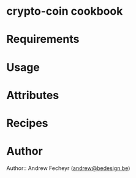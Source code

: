 # crypto-coin cookbook

# Requirements

# Usage

# Attributes

# Recipes

# Author

Author:: Andrew Fecheyr (<andrew@bedesign.be>)
